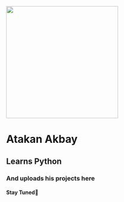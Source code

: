 <img width="300" height="300" src=alien-paul-covenant-film-otph4efgw8fq24sz](https://github.com/atakanwhite/atakanwhite/assets/161921062/e90737e3-e851-4bc4-9f9e-d29775b1b95a)>

<h1>Atakan Akbay </h1>
<h2>Learns Python </h2>
<h3>And uploads his projects here </h3>
<h4>Stay Tuned💎 </h4>

